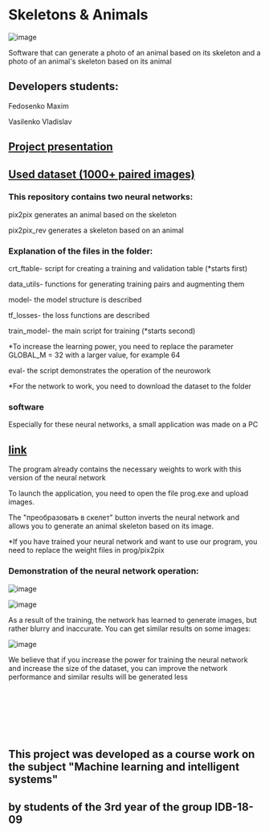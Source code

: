 # Skeletons & Animals

![image](https://user-images.githubusercontent.com/59373737/120549838-c3422900-c3fc-11eb-852e-345b29f54a38.png)


Software that can generate a photo of an animal based on its skeleton and a photo of an animal's skeleton based on its animal


## Developers students: 

Fedosenko Maxim

Vasilenko Vladislav

## [Project presentation](https://docs.google.com/presentation/d/1u2XB4frWrKLC3IF9PyfLpp70SFf2xA6u/edit#slide=id.p1)

## [Used dataset (1000+ paired images)](https://drive.google.com/drive/u/0/folders/1I8upXHQT9WA9wT2T8k0IO6OiQajv_AB-)

### This repository contains two neural networks:

pix2pix generates an animal based on the skeleton

pix2pix_rev generates a skeleton based on an animal

### Explanation of the files in the folder:

crt_ftable- script for creating a training and validation table (*starts first)

data_utils- functions for generating training pairs and augmenting them

model- the model structure is described

tf_losses- the loss functions are described

train_model- the main script for training (*starts second)

*To increase the learning power, you need to replace the parameter GLOBAL_M = 32  with a larger value, for example 64


eval- the script demonstrates the operation of the neurowork

*For the network to work, you need to download the dataset to the folder


### software

Especially for these neural networks, a small application was made on a PC

## [link](https://drive.google.com/drive/u/0/folders/1PXJF2LKQo4GgF8Ba_iF4qwESzwcyU7i8)   

The program already contains the necessary weights to work with this version of the neural network

To launch the application, you need to open the file prog.exe and upload images. 

The "преобразовать в скелет" button inverts the neural network and allows you to generate an animal skeleton based on its image.

*If you have trained your neural network and want to use our program, you need to replace the weight files in prog/pix2pix

### Demonstration of the neural network operation:

![image](https://user-images.githubusercontent.com/59373737/120548940-a0634500-c3fb-11eb-9d91-dcd2c7beaeee.png)


![image](https://user-images.githubusercontent.com/59373737/120548989-abb67080-c3fb-11eb-8011-e9f825502320.png)


As a result of the training, the network has learned to generate images, but rather blurry and inaccurate. You can get similar results on some images:

![image](https://user-images.githubusercontent.com/59373737/120549128-d1dc1080-c3fb-11eb-85ed-253af139a973.png)

We believe that if you increase the power for training the neural network and increase the size of the dataset, you can improve the network performance and similar results will be generated less

<br><br><br>
------------------------------------------------------------------------------

## This project was developed as a course work on the subject "Machine learning and intelligent systems" 

## by students of the 3rd year of the group IDB-18-09

